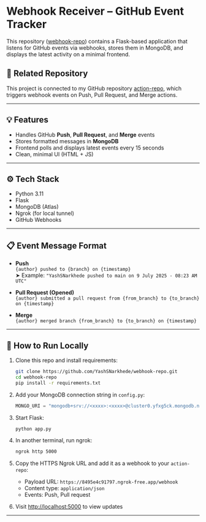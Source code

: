 # Webhook Receiver – GitHub Event Tracker

This repository ([webhook-repo](https://github.com/YashSNarkhede/webhook-repo)) contains a Flask-based application that listens for GitHub events via webhooks, stores them in MongoDB, and displays the latest activity on a minimal frontend.

## 🔗 Related Repository

This project is connected to my GitHub repository [action-repo](https://github.com/YashSNarkhede/action-repo), which triggers webhook events on Push, Pull Request, and Merge actions.

---

## 💡 Features

- Handles GitHub **Push**, **Pull Request**, and **Merge** events
- Stores formatted messages in **MongoDB**
- Frontend polls and displays latest events every 15 seconds
- Clean, minimal UI (HTML + JS)

---

## ⚙️ Tech Stack

- Python 3.11
- Flask
- MongoDB (Atlas)
- Ngrok (for local tunnel)
- GitHub Webhooks

---

## 📋 Event Message Format

- **Push**  
  `{author} pushed to {branch} on {timestamp}`  
  ➤ Example: `"YashSNarkhede pushed to main on 9 July 2025 - 08:23 AM UTC"`

- **Pull Request (Opened)**  
  `{author} submitted a pull request from {from_branch} to {to_branch} on {timestamp}`

- **Merge**  
  `{author} merged branch {from_branch} to {to_branch} on {timestamp}`

---

## 🚀 How to Run Locally

1. Clone this repo and install requirements:
    ```bash
    git clone https://github.com/YashSNarkhede/webhook-repo.git
    cd webhook-repo
    pip install -r requirements.txt
    ```

2. Add your MongoDB connection string in `config.py`:
    ```python
    MONGO_URI = "mongodb+srv://<xxxx>:<xxxx>@cluster0.yfxg5ck.mongodb.net/?retryWrites=true&w=majority&appName=Cluster0"
    ```

3. Start Flask:
    ```bash
    python app.py
    ```

4. In another terminal, run ngrok:
    ```bash
    ngrok http 5000
    ```

5. Copy the HTTPS Ngrok URL and add it as a webhook to your `action-repo`:
    - Payload URL: `https://8495e4c91797.ngrok-free.app/webhook`
    - Content type: `application/json`
    - Events: Push, Pull request

6. Visit [http://localhost:5000](http://localhost:5000) to view updates

---


